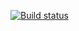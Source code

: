 [![Build status](https://ci.appveyor.com/api/projects/status/r5ee7t0c52qkcu4d?svg=true)](https://ci.appveyor.com/project/KseniyaAltuhova/card-delivery)
